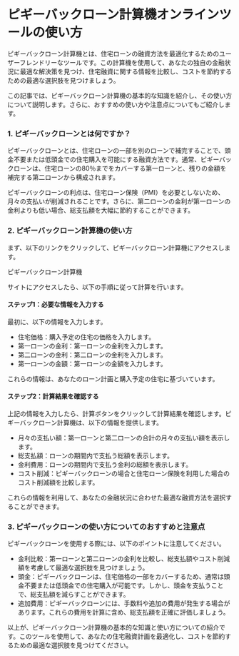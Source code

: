 ピギーバックローン計算機オンラインツールの使い方
========================

ピギーバックローン計算機とは、住宅ローンの融資方法を最適化するためのユーザーフレンドリーなツールです。この計算機を使用して、あなたの独自の金融状況に最適な解決策を見つけ、住宅融資に関する情報を比較し、コストを節約するための最適な選択肢を見つけましょう。

この記事では、ピギーバックローン計算機の基本的な知識を紹介し、その使い方について説明します。さらに、おすすめの使い方や注意点についてもご紹介します。

### 1. ピギーバックローンとは何ですか？

ピギーバックローンとは、住宅ローンの一部を別のローンで補完することで、頭金不要または低頭金での住宅購入を可能にする融資方法です。通常、ピギーバックローンは、住宅ローンの80％までをカバーする第一ローンと、残りの金額を補完する第二ローンから構成されます。

ピギーバックローンの利点は、住宅ローン保険（PMI）を必要としないため、月々の支払いが削減されることです。さらに、第二ローンの金利が第一ローンの金利よりも低い場合、総支払額を大幅に節約することができます。

### 2. ピギーバックローン計算機の使い方

まず、以下のリンクをクリックして、ピギーバックローン計算機にアクセスします。

ピギーバックローン計算機

サイトにアクセスしたら、以下の手順に従って計算を行います。

#### ステップ1：必要な情報を入力する

最初に、以下の情報を入力します。

- 住宅価格：購入予定の住宅の価格を入力します。
- 第一ローンの金利：第一ローンの金利を入力します。
- 第二ローンの金利：第二ローンの金利を入力します。
- 第一ローンの金額：第一ローンの金額を入力します。

これらの情報は、あなたのローン計画と購入予定の住宅に基づいています。

#### ステップ2：計算結果を確認する

上記の情報を入力したら、計算ボタンをクリックして計算結果を確認します。ピギーバックローン計算機は、以下の情報を提供します。

- 月々の支払い額：第一ローンと第二ローンの合計の月々の支払い額を表示します。
- 総支払額：ローンの期間内で支払う総額を表示します。
- 金利費用：ローンの期間内で支払う金利の総額を表示します。
- コスト削減：ピギーバックローンの場合と住宅ローン保険を利用した場合のコスト削減額を比較します。

これらの情報を利用して、あなたの金融状況に合わせた最適な融資方法を選択することができます。

### 3. ピギーバックローンの使い方についてのおすすめと注意点

ピギーバックローンを使用する際には、以下のポイントに注意してください。

- 金利比較：第一ローンと第二ローンの金利を比較し、総支払額やコスト削減額を考慮して最適な選択肢を見つけましょう。
- 頭金：ピギーバックローンは、住宅価格の一部をカバーするため、通常は頭金不要または低頭金での住宅購入が可能です。しかし、頭金を支払うことで、総支払額を減らすことができます。
- 追加費用：ピギーバックローンには、手数料や追加の費用が発生する場合があります。これらの費用を計算に含め、総支払額を正確に評価しましょう。

以上が、ピギーバックローン計算機の基本的な知識と使い方についての紹介です。このツールを使用して、あなたの住宅融資計画を最適化し、コストを節約するための最適な選択肢を見つけてください。